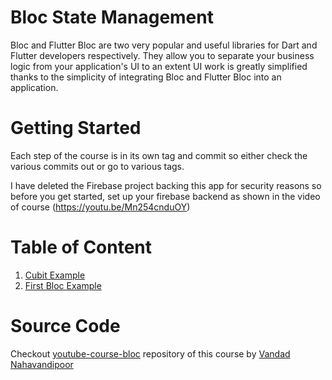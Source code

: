 # Bloc State Management

Bloc and Flutter Bloc are two very popular and useful libraries for Dart and Flutter developers respectively. They allow you to separate your business logic from your application's UI to an extent UI work is greatly simplified thanks to the simplicity of integrating Bloc and Flutter Bloc into an application.

# Getting Started

Each step of the course is in its own tag and commit so either check the various commits out or go to various tags.

I have deleted the Firebase project backing this app for security reasons so before you get started, set up your firebase backend as shown in the video of course (https://youtu.be/Mn254cnduOY)

# Table of Content

1. [Cubit Example](./cubitexample_course/)
1. [First Bloc Example](./firstblocexample_course)

# Source Code

Checkout [youtube-course-bloc](https://github.com/vandadnp/youtube-course-bloc) repository of this course by [Vandad Nahavandipoor](https://www.youtube.com/@VandadNP)
